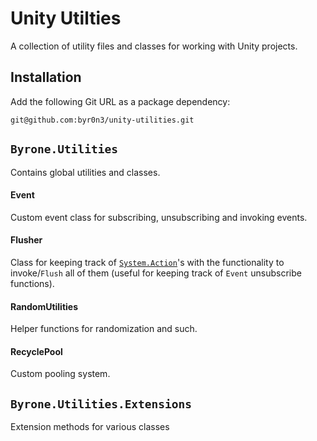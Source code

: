 # Unity Utilties
A collection of utility files and classes for working with Unity projects. 

## Installation
Add the following Git URL as a package dependency:

`git@github.com:byr0n3/unity-utilities.git`

## `Byrone.Utilities`
Contains global utilities and classes.

#### Event
Custom event class for subscribing, unsubscribing and invoking events.

#### Flusher
Class for keeping track of [`System.Action`](https://learn.microsoft.com/en-us/dotnet/api/system.action)'s with the functionality to invoke/`Flush` all of them (useful for keeping track of `Event` unsubscribe functions).

#### RandomUtilities
Helper functions for randomization and such.

#### RecyclePool
Custom pooling system.

## `Byrone.Utilities.Extensions`
Extension methods for various classes
